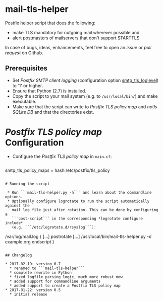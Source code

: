 # mail-tls-helper

Postfix helper script that does the following:

 * make TLS mandatory for outgoing mail wherever possible and
 * alert postmasters of mailservers that don't support STARTTLS

In case of bugs, ideas, enhancements, feel free to open an *issue* or *pull
request* on Github.

## Prerequisites

 * Set *Postfix SMTP client logging* (configuration option
   [smtp_tls_loglevel](http://www.postfix.org/postconf.5.html#smtp_tls_loglevel))
   to '1' or higher.
 * Ensure that Python (2.7) is installed.
 * Copy the script to your mail system (e.g. to ```/usr/local/bin/```) and make
   executable.
 * Make sure that the script can write to *Postfix TLS policy map* and *notls
   SQLite DB* and that the directories exist.

# *Postfix TLS policy map* Configuration

 * Configure the *Postfix TLS policy map* in ```main.cf```:
   ```
smtp_tls_policy_maps = hash:/etc/postfix/tls_policy
```

# Running the script

 * Run ```mail-tls-helper.py -h``` and learn about the commandline options.
 * Optionally configure logrotate to run the script automatically against the
   mail log file just after rotation. This can be done by configuring a
   ```post-script``` in the corresponding *logrotate configure include*
   (e.g. ```/etc/logrotate.d/rsyslog```):
   ```
/var/log/mail.log
{
	[...]
	postrotate
		[...]
		/usr/local/bin/mail-tls-helper.py -d example.org
	endscript
}
```

## Changelog

* 2017-02-19: version 0.7
  * renamed to ```mail-tls-helper```
  * complete rewrite in Python
  * fixed logfile parsing logic, much more robust now
  * added support for commandline arguments
  * added support to create a Postfix TLS policy map
* 2017-01-22: version 0.5
  * initial release
